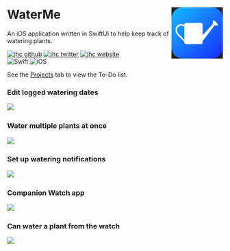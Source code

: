 # WaterMe <img src="icon/icon.png" width="120px" align="right">

An iOS application written in SwiftUI to help keep track of watering plants.

[![jhc github](https://img.shields.io/badge/GitHub-jhrcook-181717.svg?style=flat&logo=github)](https://github.com/jhrcook)
[![jhc twitter](https://img.shields.io/badge/Twitter-@JoshDoesA-00aced.svg?style=flat&logo=twitter)](https://twitter.com/JoshDoesa)
[![jhc website](https://img.shields.io/badge/Website-Joshua_Cook-5087B2.svg?style=flat&logo=telegram)](https://joshuacook.netlify.app)  
![Swift](https://img.shields.io/badge/Swift-Swift_Project-FA7343.svg?style=flat&logo=swift)
![iOS](https://img.shields.io/badge/iOS-iOS_Project-999999.svg?style=flat&logo=apple)

See the [Projects](https://github.com/jhrcook/WaterMe/projects/1) tab to view the To-Do list.

### Edit logged watering dates

<img width="400px" src="demos/waterme-editloggedwaters.gif">

### Water multiple plants at once

<img width="400px" src="demos/waterme-makeitrain.gif">

### Set up watering notifications

<img width="400px" src="demos/waterme-setupnotifications.gif">

### Companion Watch app

<img width="300px" src="demos/waterme-watch-ui.gif">

### Can water a plant from the watch

<img width="400px" src="demos/waterme-watch-connectivity.gif">
